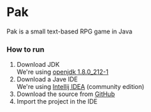 # Pak
Pak is a small text-based RPG game in Java

### How to run
1. Download JDK  
We're using [openjdk 1.8.0_212-1](https://github.com/ojdkbuild/ojdkbuild)
2. Download a Jave IDE  
We're using [Intellij IDEA](https://www.jetbrains.com/idea/) (community edition)
3. Download the source from [GitHub](https://github.com/Quozul/Pak)
4. Import the project in the IDE